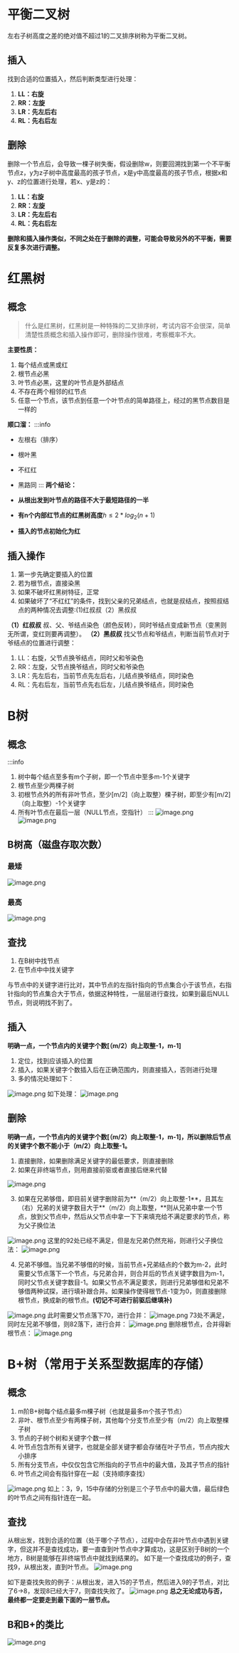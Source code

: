 # 平衡二叉树
左右子树高度之差的绝对值不超过1的二叉排序树称为平衡二叉树。
## 插入
找到合适的位置插入，然后判断类型进行处理：

1. **LL：右旋**
2. **RR：左旋**
3. **LR：先左后右**
4. **RL：先右后左**
## 删除
删除一个节点后，会导致一棵子树失衡，假设删除w，则要回溯找到第一个不平衡节点z，y为z子树中高度最高的孩子节点，x是y中高度最高的孩子节点，根据x和y、z的位置进行处理，若x、y是z的：

1. **LL：右旋**
2. **RR：左旋**
3. **LR：先左后右**
4. **RL：先右后左**

**删除和插入操作类似，不同之处在于删除的调整，可能会导致另外的不平衡，需要反复多次进行调整。**
# 红黑树
## 概念
> 什么是红黑树，红黑树是一种特殊的二叉排序树，考试内容不会很深，简单清楚性质概念和插入操作即可，删除操作很难，考察概率不大。

**主要性质：**

1. 每个结点或黑或红
2. 根节点必黑
3. 叶节点必黑，这里的叶节点是外部结点
4. 不存在两个相邻的红节点
5. 任意一个节点，该节点到任意一个叶节点的简单路径上，经过的黑节点数目是一样的

**顺口溜：**
:::info

- 左根右（排序）
- 根叶黑
- 不红红
- 黑路同
:::
**两个结论：**

- **从根出发到叶节点的路径不大于最短路径的一半**
- **有n个内部红节点的红黑树高度**$h \le 2*log_{2}{(n+1)}$
- **插入的节点初始化为红**
## 插入操作

1. 第一步先确定要插入的位置
2. 若为根节点，直接染黑
3. 如果不破坏红黑树特征，正常
4. 如果破坏了“不红红”的条件，找到父亲的兄弟结点，也就是叔结点，按照叔结点的两种情况去调整:(1)红叔叔（2）黑叔叔

**（1）红叔叔**
叔、父、爷结点染色（颜色反转），同时爷结点变成新节点（变黑则无所谓，变红则要再调整）。
**（2）黑叔叔**
找父节点和爷结点，判断当前节点对于爷结点的位置进行调整：

1. LL：右旋，父节点换爷结点，同时父和爷染色
2. RR：左旋，父节点换爷结点，同时父和爷染色
3. LR：先左后右，当前节点先左后右，儿结点换爷结点，同时染色
4. RL：先右后左，当前节点先右后左，儿结点换爷结点，同时染色

# B树
## 概念
:::info

1. 树中每个结点至多有m个子树，即一个节点中至多m-1个关键字
2. 根节点至少两棵子树
3. 初根节点外的所有非叶节点，至少[m/2]（向上取整）棵子树，即至少有[m/2]（向上取整）-1个关键字
4. 所有叶节点在最后一层（NULL节点，空指针）
:::
![image.png](https://cdn.nlark.com/yuque/0/2023/png/27603626/1698323978058-e3575c73-96ed-4899-bb74-8128a02adf74.png#averageHue=%23fafaf9&clientId=ud941de21-06d5-4&from=paste&height=484&id=u210ba789&originHeight=605&originWidth=1661&originalType=binary&ratio=1.25&rotation=0&showTitle=false&size=249011&status=done&style=none&taskId=u87fd74f9-be6b-42c6-8949-596862bab82&title=&width=1328.8)
![image.png](https://cdn.nlark.com/yuque/0/2023/png/27603626/1698324074718-6393ead1-fb31-4527-92f6-1cd789d1e394.png#averageHue=%23dcc5b2&clientId=ud941de21-06d5-4&from=paste&height=286&id=u84067421&originHeight=357&originWidth=1605&originalType=binary&ratio=1.25&rotation=0&showTitle=false&size=248211&status=done&style=none&taskId=u279ec986-5b2d-4cbd-843d-afb71d16043&title=&width=1284)
## B树高（磁盘存取次数）
### 最矮
![image.png](https://cdn.nlark.com/yuque/0/2023/png/27603626/1698324271389-11b820dc-3027-448a-abad-9a1cdb75b401.png#averageHue=%23f9f8f7&clientId=ud941de21-06d5-4&from=paste&height=821&id=uf1706ba1&originHeight=1026&originWidth=1429&originalType=binary&ratio=1.25&rotation=0&showTitle=false&size=540812&status=done&style=none&taskId=u8e118645-0539-4519-8e55-3ce74ff21d9&title=&width=1143.2)
### 最高
![image.png](https://cdn.nlark.com/yuque/0/2023/png/27603626/1698324288134-e7314912-9c3b-482c-b7c8-a56d626afc42.png#averageHue=%23faf8f8&clientId=ud941de21-06d5-4&from=paste&height=910&id=u437e31d9&originHeight=1137&originWidth=1712&originalType=binary&ratio=1.25&rotation=0&showTitle=false&size=717922&status=done&style=none&taskId=u3d0023db-02a0-413e-9545-800a978de93&title=&width=1369.6)


## 查找

1. 在B树中找节点
2. 在节点中中找关键字

与节点中的关键字进行比对，其中节点的左指针指向的节点集合小于该节点，右指针指向的节点集合大于节点，依据这种特性，一层层进行查找，如果到最后NULL节点，则说明找不到了。

## 插入
**明确一点，一个节点内的关键字个数[（m/2）向上取整-1，m-1]**

1. 定位，找到应该插入的位置
2. 插入，如果关键字个数插入后在正确范围内，则直接插入，否则进行处理
3. 多的情况处理如下：

![image.png](https://cdn.nlark.com/yuque/0/2023/png/27603626/1698324971343-770a4043-b621-453a-aee3-b4f2c9336446.png#averageHue=%23f0f0f0&clientId=ud941de21-06d5-4&from=paste&height=353&id=ue0fe0212&originHeight=441&originWidth=851&originalType=binary&ratio=1.25&rotation=0&showTitle=false&size=87006&status=done&style=none&taskId=u8ffebb37-d49e-413b-a09c-b8deb505520&title=&width=680.8)
如下处理：
![image.png](https://cdn.nlark.com/yuque/0/2023/png/27603626/1698324984029-d7a6484f-8fd3-4da2-a32b-5674aeb85d8e.png#averageHue=%23f1f1f1&clientId=ud941de21-06d5-4&from=paste&height=362&id=ub8e00357&originHeight=452&originWidth=1258&originalType=binary&ratio=1.25&rotation=0&showTitle=false&size=110047&status=done&style=none&taskId=u7ef24cf4-c9f9-4954-a46a-c9b4aeceb72&title=&width=1006.4)

## 删除
**明确一点，一个节点内的关键字个数[（m/2）向上取整-1，m-1]，所以删除后节点的关键字个数不能小于（m/2）向上取整-1。**

1. 直接删除，如果删除满足关键字的最低要求，则直接删除
2.  如果在非终端节点，则用直接前驱或者直接后继来代替

![image.png](https://cdn.nlark.com/yuque/0/2023/png/27603626/1698325630218-e81be467-3803-48b1-8b06-a51e2c88b995.png#averageHue=%23f4f3f2&clientId=ud941de21-06d5-4&from=paste&height=552&id=u185153a2&originHeight=690&originWidth=1333&originalType=binary&ratio=1.25&rotation=0&showTitle=false&size=170378&status=done&style=none&taskId=u04f79eb4-6066-4c27-9548-e571b91d2ae&title=&width=1066.4)

3. 如果在兄弟够借，即目前关键字删除前为**（m/2）向上取整-1**，且其左（右）兄弟的关键字数目大于**（m/2）向上取整，**则从兄弟中拿一个节点，放到父节点中，然后从父节点中拿一下下来填充给不满足要求的节点，称为父子换位法

![image.png](https://cdn.nlark.com/yuque/0/2023/png/27603626/1698325791403-12bc95b6-125f-4ee3-8cdb-0c9ecec13c5c.png#averageHue=%23f2f2f2&clientId=ud941de21-06d5-4&from=paste&height=452&id=u680c592a&originHeight=565&originWidth=1354&originalType=binary&ratio=1.25&rotation=0&showTitle=false&size=116426&status=done&style=none&taskId=u43c0c641-a86a-4e19-88c9-3b3d755a72e&title=&width=1083.2)
这里的92处已经不满足，但是左兄弟仍然充裕，则进行父子换位法：
![image.png](https://cdn.nlark.com/yuque/0/2023/png/27603626/1698325825332-f1f45d1a-5327-4e96-9c31-183c7d27f81d.png#averageHue=%23f1f1f0&clientId=ud941de21-06d5-4&from=paste&height=420&id=u299716c3&originHeight=525&originWidth=1353&originalType=binary&ratio=1.25&rotation=0&showTitle=false&size=114703&status=done&style=none&taskId=u85660c44-bdfa-4348-9656-441eda58449&title=&width=1082.4)

4. 兄弟不够借。当兄弟不够借的时候，当前节点+兄弟结点的个数为m-2，此时需要父节点落下一个节点，与兄弟合并，则合并后的节点关键字数目为m-1，同时父节点关键字数目-1。如果父节点不满足要求，则进行兄弟够借和兄弟不够借两种试探，进行填补跟合并。如果操作使得根节点-1变为0，则直接删除根节点，换成新的根节点。**(切记不可进行前驱后继填补)**

![image.png](https://cdn.nlark.com/yuque/0/2023/png/27603626/1698327668029-fbe3f16e-55d3-48e3-9662-573d9b11d72f.png#averageHue=%23eeeeed&clientId=ud941de21-06d5-4&from=paste&height=526&id=ua9711fc0&originHeight=658&originWidth=1913&originalType=binary&ratio=1.25&rotation=0&showTitle=false&size=342812&status=done&style=none&taskId=ubaebf5d7-3bda-4e26-aabb-0b1f328c41b&title=&width=1530.4)
此时需要父节点落下70，进行合并：
![image.png](https://cdn.nlark.com/yuque/0/2023/png/27603626/1698327720270-c8aae326-9bbf-487c-927d-33923ea3480c.png#averageHue=%23f1f1f1&clientId=ud941de21-06d5-4&from=paste&height=527&id=uf7619a26&originHeight=659&originWidth=1939&originalType=binary&ratio=1.25&rotation=0&showTitle=false&size=293147&status=done&style=none&taskId=u3f106dfc-6ac4-4e7c-90d1-cb329ab80b3&title=&width=1551.2)
73处不满足，同时左兄弟不够借，则82落下，进行合并：
![image.png](https://cdn.nlark.com/yuque/0/2023/png/27603626/1698327752897-b10cab1a-d610-460e-b733-cfc995f70c02.png#averageHue=%23f1f1f1&clientId=ud941de21-06d5-4&from=paste&height=529&id=ub4a9fafa&originHeight=661&originWidth=1919&originalType=binary&ratio=1.25&rotation=0&showTitle=false&size=293674&status=done&style=none&taskId=u0f6a3950-079f-42c5-9c4b-3984cd28c39&title=&width=1535.2)
删除根节点，合并得新根节点：
![image.png](https://cdn.nlark.com/yuque/0/2023/png/27603626/1698327779989-638def82-5ef4-49f4-8abd-b95a2fa9ad9b.png#averageHue=%23efefef&clientId=ud941de21-06d5-4&from=paste&height=306&id=u21b3e2eb&originHeight=383&originWidth=1927&originalType=binary&ratio=1.25&rotation=0&showTitle=false&size=172422&status=done&style=none&taskId=u4f3de5d2-60f0-42c9-bab2-6c4f6d23360&title=&width=1541.6)

# B+树（常用于关系型数据库的存储）
## 概念

1. m阶B+树每个结点最多m棵子树（也就是最多m个孩子节点）
2. 非叶、根节点至少有两棵子树，其他每个分支节点至少有（m/2）向上取整棵子树
3. 节点的子树个树和关键字个数一样
4. 叶节点包含所有关键字，也就是全部关键字都会存储在叶子节点，节点内按大小排序
5. 所有分支节点，中仅仅包含它所指向的子节点中的最大值，及其子节点的指针
6. 叶节点之间会有指针穿在一起（支持顺序查找）

![image.png](https://cdn.nlark.com/yuque/0/2023/png/27603626/1698393486431-fbea76cf-eb56-454f-a853-fc660cd3850c.png#averageHue=%23f2f2f2&clientId=ua2017fc1-e685-4&from=paste&height=595&id=u5d528c69&originHeight=744&originWidth=1627&originalType=binary&ratio=1.25&rotation=0&showTitle=false&size=292463&status=done&style=none&taskId=u3c56fb8e-9880-4625-b012-890942084b0&title=&width=1301.6)
如上：3，9，15中存储的分别是三个子节点中的最大值，最后绿色的叶节点之间有指针连在一起。

## 查找
从根出发，找到合适的位置（处于哪个子节点），过程中会在非叶节点中遇到关键字，但这并不是查找成功，要一直查到叶节点中才算成功，这是区别于B树的一个地方，B树是能够在非终端节点中就找到结果的。
如下是一个查找成功的例子，查找9，从根出发，直到叶节点。
![image.png](https://cdn.nlark.com/yuque/0/2023/png/27603626/1698393712632-04207ff4-7ebd-4c01-b2d1-c4bb061c70b8.png#averageHue=%23f5f4f3&clientId=ua2017fc1-e685-4&from=paste&height=662&id=ue640258f&originHeight=828&originWidth=1849&originalType=binary&ratio=1.25&rotation=0&showTitle=false&size=319788&status=done&style=none&taskId=u1cfafbfa-c759-420b-9f72-f844746f5e4&title=&width=1479.2)

如下是查找失败的例子：从根出发，进入15的子节点，然后进入9的子节点，对比了6->8，发现8已经大于7，则查找失败了。
![image.png](https://cdn.nlark.com/yuque/0/2023/png/27603626/1698393759822-58af3bda-3a9a-445c-aadc-d57b8177144c.png#averageHue=%23f5f5f5&clientId=ua2017fc1-e685-4&from=paste&height=696&id=u4e7202fd&originHeight=870&originWidth=1816&originalType=binary&ratio=1.25&rotation=0&showTitle=false&size=345083&status=done&style=none&taskId=ua054e30f-0e5e-4687-922e-f56b9de16a3&title=&width=1452.8)
**总之无论成功与否，最终都一定要走到最下面的一层节点。**
## B和B+的类比
![image.png](https://cdn.nlark.com/yuque/0/2023/png/27603626/1698395348108-fd63a072-1c4f-4503-b7aa-bc6f7a4a9306.png#averageHue=%23cbcecc&clientId=ua2017fc1-e685-4&from=paste&height=762&id=u309c28eb&originHeight=953&originWidth=1911&originalType=binary&ratio=1.25&rotation=0&showTitle=false&size=669425&status=done&style=none&taskId=u37594b30-4d4d-42c9-ab04-41523ffeae2&title=&width=1528.8)

